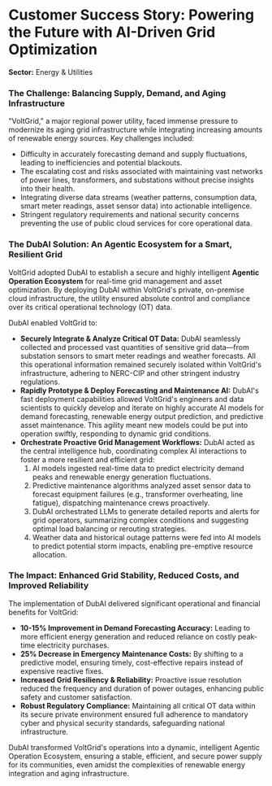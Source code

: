 # Customer Success Story: Powering the Future with AI-Driven Grid Optimization

**Sector:** Energy & Utilities

### The Challenge: Balancing Supply, Demand, and Aging Infrastructure

"VoltGrid," a major regional power utility, faced immense pressure to modernize its aging grid infrastructure while integrating increasing amounts of renewable energy sources. Key challenges included:
*   Difficulty in accurately forecasting demand and supply fluctuations, leading to inefficiencies and potential blackouts.
*   The escalating cost and risks associated with maintaining vast networks of power lines, transformers, and substations without precise insights into their health.
*   Integrating diverse data streams (weather patterns, consumption data, smart meter readings, asset sensor data) into actionable intelligence.
*   Stringent regulatory requirements and national security concerns preventing the use of public cloud services for core operational data.

### The DubAI Solution: An Agentic Ecosystem for a Smart, Resilient Grid

VoltGrid adopted DubAI to establish a secure and highly intelligent **Agentic Operation Ecosystem** for real-time grid management and asset optimization. By deploying DubAI within VoltGrid's private, on-premise cloud infrastructure, the utility ensured absolute control and compliance over its critical operational technology (OT) data.

DubAI enabled VoltGrid to:
*   **Securely Integrate & Analyze Critical OT Data:** DubAI seamlessly collected and processed vast quantities of sensitive grid data&mdash;from substation sensors to smart meter readings and weather forecasts. All this operational information remained securely isolated within VoltGrid's infrastructure, adhering to NERC-CIP and other stringent industry regulations.
*   **Rapidly Prototype & Deploy Forecasting and Maintenance AI:** DubAI's fast deployment capabilities allowed VoltGrid's engineers and data scientists to quickly develop and iterate on highly accurate AI models for demand forecasting, renewable energy output prediction, and predictive asset maintenance. This agility meant new models could be put into operation swiftly, responding to dynamic grid conditions.
*   **Orchestrate Proactive Grid Management Workflows:** DubAI acted as the central intelligence hub, coordinating complex AI interactions to foster a more resilient and efficient grid:
    1.  AI models ingested real-time data to predict electricity demand peaks and renewable energy generation fluctuations.
    2.  Predictive maintenance algorithms analyzed asset sensor data to forecast equipment failures (e.g., transformer overheating, line fatigue), dispatching maintenance crews proactively.
    3.  DubAI orchestrated LLMs to generate detailed reports and alerts for grid operators, summarizing complex conditions and suggesting optimal load balancing or rerouting strategies.
    4.  Weather data and historical outage patterns were fed into AI models to predict potential storm impacts, enabling pre-emptive resource allocation.

### The Impact: Enhanced Grid Stability, Reduced Costs, and Improved Reliability

The implementation of DubAI delivered significant operational and financial benefits for VoltGrid:
*   **10-15% Improvement in Demand Forecasting Accuracy:** Leading to more efficient energy generation and reduced reliance on costly peak-time electricity purchases.
*   **25% Decrease in Emergency Maintenance Costs:** By shifting to a predictive model, ensuring timely, cost-effective repairs instead of expensive reactive fixes.
*   **Increased Grid Resiliency & Reliability:** Proactive issue resolution reduced the frequency and duration of power outages, enhancing public safety and customer satisfaction.
*   **Robust Regulatory Compliance:** Maintaining all critical OT data within its secure private environment ensured full adherence to mandatory cyber and physical security standards, safeguarding national infrastructure.

DubAI transformed VoltGrid's operations into a dynamic, intelligent Agentic Operation Ecosystem, ensuring a stable, efficient, and secure power supply for its communities, even amidst the complexities of renewable energy integration and aging infrastructure.
